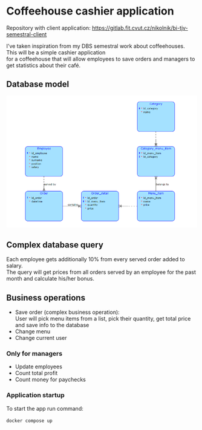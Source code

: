 # Coffeehouse cashier application

Repository with client application: https://gitlab.fit.cvut.cz/nikolnik/bi-tjv-semestral-client

I've taken inspiration from my DBS semestral work about coffeehouses. This will be a simple cashier application  
for a coffeehouse that will allow employees to save orders and managers to get statistics about their café.

## Database model

![database model](src/main/resources/database_model.png)

## Complex database query
 
Each employee gets additionally 10% from every served order added to salary.  
The query will get prices from all orders served by an employee 
for the past month and calculate his/her bonus.

## Business operations

- Save order (complex business operation):  
  User will pick menu items from a list, pick their quantity, get total price and save info to the database
- Change menu
- Change current user

### Only for managers

- Update employees
- Count total profit
- Count money for paychecks

### Application startup

To start the app run command:

`docker compose up`